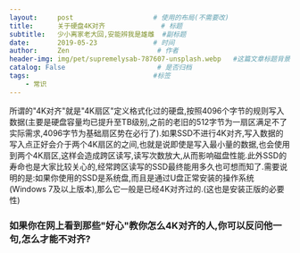 ```yaml
---
layout:     post                    # 使用的布局(不需要改)
title:      关于硬盘4K对齐              # 标题
subtitle:   少小离家老大回,安能辨我是雄雌  #副标题
date:       2019-05-23              # 时间
author:     Zen                      # 作者
header-img: img/pet/supremelysab-787607-unsplash.webp   #这篇文章标题背景图片
catalog: False                       # 是否归档
tags:                               #标签
    - 常识
---
```

所谓的"4K对齐"就是"4K扇区"定义格式化过的硬盘,按照4096个字节的规则写入数据(主要是硬盘容量均已提升至TB级别,之前的老旧的512字节为一扇区满足不了实际需求,4096字节为基础扇区势在必行了).如果SSD不进行4K对齐,写入数据的写入点正好会介于两个4K扇区的之间,也就是说即使是写入最小量的数据,也会使用到两个4K扇区,这样会造成跨区读写,读写次数放大,从而影响磁盘性能.此外SSD的寿命也是大家比较关心的,经常跨区读写的SSD最终能用多久也可想而知了.需要说明的是:如果你使用的SSD是系统盘,而且是通过U盘正常安装的操作系统(Windows 7及以上版本),那么它一般是已经4K对齐过的.(这也是安装正版的必要性)
### 如果你在网上看到那些"好心"教你怎么4K对齐的人,你可以反问他一句,怎么才能不对齐? ###
